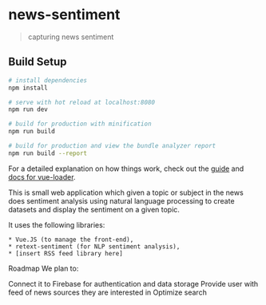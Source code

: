 # news-sentiment

> capturing news sentiment

## Build Setup

```bash
# install dependencies
npm install

# serve with hot reload at localhost:8080
npm run dev

# build for production with minification
npm run build

# build for production and view the bundle analyzer report
npm run build --report
```

For a detailed explanation on how things work, check out the [guide](http://vuejs-templates.github.io/webpack/) and [docs for vue-loader](http://vuejs.github.io/vue-loader).

This is small web application which given a topic or subject in the news does sentiment analysis using natural language processing to create datasets and display the sentiment on a given topic.

It uses the following libraries:

    * Vue.JS (to manage the front-end),
    * retext-sentiment (for NLP sentiment analysis),
    * [insert RSS feed library here]

Roadmap
We plan to:

Connect it to Firebase for authentication and data storage
Provide user with feed of news sources they are interested in
Optimize search
